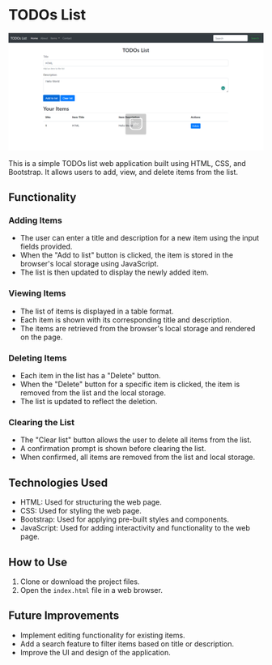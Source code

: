 # TODOs List
![Example Image](https://github.com/aryanjais1234/to_do/blob/main/Screenshot%202023-06-11%20022909.png)

This is a simple TODOs list web application built using HTML, CSS, and Bootstrap. It allows users to add, view, and delete items from the list.

## Functionality

### Adding Items

- The user can enter a title and description for a new item using the input fields provided.
- When the "Add to list" button is clicked, the item is stored in the browser's local storage using JavaScript.
- The list is then updated to display the newly added item.

### Viewing Items

- The list of items is displayed in a table format.
- Each item is shown with its corresponding title and description.
- The items are retrieved from the browser's local storage and rendered on the page.

### Deleting Items

- Each item in the list has a "Delete" button.
- When the "Delete" button for a specific item is clicked, the item is removed from the list and the local storage.
- The list is updated to reflect the deletion.

### Clearing the List

- The "Clear list" button allows the user to delete all items from the list.
- A confirmation prompt is shown before clearing the list.
- When confirmed, all items are removed from the list and local storage.

## Technologies Used

- HTML: Used for structuring the web page.
- CSS: Used for styling the web page.
- Bootstrap: Used for applying pre-built styles and components.
- JavaScript: Used for adding interactivity and functionality to the web page.

## How to Use

1. Clone or download the project files.
2. Open the `index.html` file in a web browser.

## Future Improvements

- Implement editing functionality for existing items.
- Add a search feature to filter items based on title or description.
- Improve the UI and design of the application.

